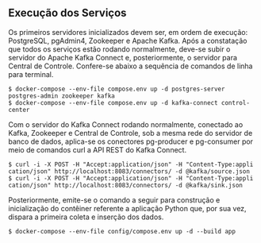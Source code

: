 ## Execução dos Serviços

Os primeiros servidores inicializados devem ser, em ordem de execução: PostgreSQL, pgAdmin4, Zookeeper e Apache Kafka. Após a constatação que todos os serviços estão rodando normalmente, deve-se subir o servidor do Apache Kafka Connect e, posteriormente, o servidor para Central de Controle. Confere-se abaixo a sequência de comandos de linha para terminal. 

```
$ docker-compose --env-file compose.env up -d postgres-server postgres-admin zookeeper kafka
$ docker-compose --env-file compose.env up -d kafka-connect control-center 
```

Com o servidor do Kafka Connect rodando normalmente, conectado ao Kafka, Zookeeper e Central de Controle, sob a mesma rede do servidor de banco de dados, aplica-se os conectores pg-producer e pg-consumer por meio de comandos curl a API REST do Kafka Connect. 

```
$ curl -i -X POST -H "Accept:application/json" -H "Content-Type:appli cation/json" http://localhost:8083/connectors/ -d @kafka/source.json
$ curl -i -X POST -H "Accept:application/json" -H "Content-Type:appli cation/json" http://localhost:8083/connectors/ -d @kafka/sink.json
```

Posteriormente, emite-se o comando a seguir para construção e inicialização do contêiner referente a aplicação Python que, por sua vez, dispara a primeira coleta e inserção dos dados.

```
$ docker-compose --env-file config/compose.env up -d --build app
```
